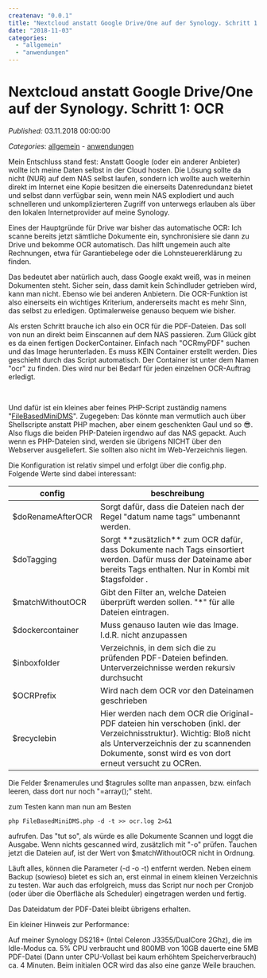 ```yaml
---
createnav: "0.0.1"
title: "Nextcloud anstatt Google Drive/One auf der Synology. Schritt 1: OCR"
date: "2018-11-03"
categories: 
  - "allgemein"
  - "anwendungen"
---
```

# Nextcloud anstatt Google Drive/One auf der Synology. Schritt 1: OCR
_Published:_ 03.11.2018 00:00:00

_Categories_: [allgemein](/de/categories#allgemein) - [anwendungen](/de/categories#anwendungen)


Mein Entschluss stand fest: Anstatt Google (oder ein anderer Anbieter) wollte ich meine Daten selbst in der Cloud hosten. Die Lösung sollte da nicht (NUR) auf dem NAS selbst laufen, sondern ich wollte auch weiterhin direkt im Internet eine Kopie besitzen die einerseits Datenredundanz bietet und selbst dann verfügbar sein, wenn mein NAS explodiert und auch schnelleren und unkomplizierteren Zugriff von unterwegs erlauben als über den lokalen Internetprovider auf meine Synology.

Eines der Hauptgründe für Drive war bisher das automatische OCR: Ich scanne bereits jetzt sämtliche Dokumente ein, synchronisiere sie dann zu Drive und bekomme OCR automatisch. Das hilft ungemein auch alte Rechnungen, etwa für Garantiebelege oder die Lohnsteuererklärung zu finden.

Das bedeutet aber natürlich auch, dass Google exakt weiß, was in meinen Dokumenten steht. Sicher sein, dass damit kein Schindluder getrieben wird, kann man nicht. Ebenso wie bei anderen Anbietern. Die OCR-Funktion ist also einerseits ein wichtiges Kriterium, andererseits macht es mehr Sinn, das selbst zu erledigen. Optimalerweise genauso bequem wie bisher.

Als ersten Schritt brauche ich also ein OCR für die PDF-Dateien. Das soll von nun an direkt beim Einscannen auf dem NAS passieren. Zum Glück gibt es da einen fertigen DockerContainer. Einfach nach "OCRmyPDF" suchen und das Image herunterladen. Es muss KEIN Container erstellt werden. Dies geschieht durch das Script automatisch. Der Container ist unter dem Namen "ocr" zu finden. Dies wird nur bei Bedarf für jeden einzelnen OCR-Auftrag erledigt.

 

Und dafür ist ein kleines aber feines PHP-Script zuständig namens "[FileBasedMiniDMS](https://github.com/stweiss/FileBasedMiniDMS/blob/master/FileBasedMiniDMS.php)". Zugegeben: Das könnte man vermutlich auch über Shellscripte anstatt PHP machen, aber einem geschenkten Gaul und so 😎. Also flugs die beiden PHP-Dateien irgendwo auf das NAS gepackt. Auch wenn es PHP-Dateien sind, werden sie übrigens NICHT über den Webserver ausgeliefert. Sie sollten also nicht im Web-Verzeichnis liegen.

Die Konfiguration ist relativ simpel und erfolgt über die config.php. Folgende Werte sind dabei interessant:

|config|beschreibung|
|-|-|
|$doRenameAfterOCR|Sorgt dafür, dass die Dateien nach der Regel "datum name tags" umbenannt werden. |
|$doTagging|Sorgt \*\*zusätzlich\*\* zum OCR dafür, dass Dokumente nach Tags einsortiert werden. Dafür muss der Dateiname aber bereits Tags enthalten. Nur in Kombi mit $tagsfolder .|
|$matchWithoutOCR|Gibt den Filter an, welche Dateien überprüft werden sollen. "\*" für alle Dateien eintragen.|
|$dockercontainer|Muss genauso lauten wie das Image. I.d.R. nicht anzupassen|
|$inboxfolder|Verzeichnis, in dem sich die zu prüfenden PDF-Dateien befinden. Unterverzeichnisse werden rekursiv durchsucht|
|$OCRPrefix|Wird nach dem OCR vor den Dateinamen geschrieben|
|$recyclebin|Hier werden nach dem OCR die Original-PDF dateien hin verschoben (inkl. der Verzeichnisstruktur). Wichtig: Bloß nicht als Unterverzeichnis der zu scannenden Dokumente, sonst wird es von dort erneut versucht zu OCRen.|

Die Felder $renamerules und $tagrules sollte man anpassen, bzw. einfach leeren, dass dort nur noch "=array();" steht.

zum Testen kann man nun am Besten

```
php FileBasedMiniDMS.php -d -t >> ocr.log 2>&1
```

aufrufen. Das "tut so", als würde es alle Dokumente Scannen und loggt die Ausgabe. Wenn nichts gescanned wird, zusätzlich mit "-o" prüfen. Tauchen jetzt die Dateien auf, ist der Wert von $matchWithoutOCR nicht in Ordnung.

Läuft alles, können die Parameter (-d -o -t) entfernt werden. Neben einem Backup (sowieso) bietet es sich an, erst einmal in einem kleinen Verzeichnis zu testen. War auch das erfolgreich, muss das Script nur noch per Cronjob (oder über die Oberfläche als Scheduler) eingetragen werden und fertig.

Das Dateidatum der PDF-Datei bleibt übrigens erhalten.

Ein kleiner Hinweis zur Performance:

Auf meiner Synology DS218+ (Intel Celeron J3355/DualCore 2Ghz), die im Idle-Modus ca. 5% CPU verbraucht und 800MB von 10GB dauerte eine 5MB PDF-Datei (Dann unter CPU-Vollast bei kaum erhöhtem Speicherverbrauch) ca. 4 Minuten. Beim initialen OCR wird das also eine ganze Weile brauchen.
